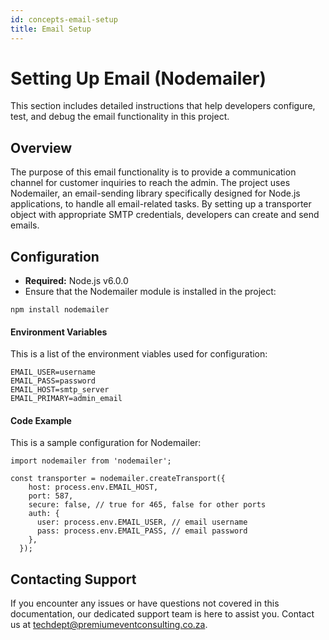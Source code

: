 ```yaml
---
id: concepts-email-setup
title: Email Setup
---
```


# Setting Up Email (Nodemailer)

This section includes detailed instructions that help developers configure, test, and debug the email functionality in this project.

## Overview

The purpose of this email functionality is to provide a communication channel for customer inquiries to reach the admin. The project uses Nodemailer, an email-sending library specifically designed for Node.js applications, to handle all email-related tasks. By setting up a transporter object with appropriate SMTP credentials, developers can create and send emails.

## Configuration

*   **Required:** Node.js v6.0.0
*   Ensure that the Nodemailer module is installed in the project:

```
npm install nodemailer
```

#### Environment Variables[​](#environment-variables "Direct link to Environment Variables")

This is a list of the environment viables used for configuration:

```
EMAIL_USER=username
EMAIL_PASS=password
EMAIL_HOST=smtp_server
EMAIL_PRIMARY=admin_email
```

#### Code Example[​](#code-example "Direct link to Code Example")

This is a sample configuration for Nodemailer:

```
import nodemailer from 'nodemailer';

const transporter = nodemailer.createTransport({
    host: process.env.EMAIL_HOST,
    port: 587,
    secure: false, // true for 465, false for other ports
    auth: {
      user: process.env.EMAIL_USER, // email username
      pass: process.env.EMAIL_PASS, // email password
    },
  });
```




## Contacting Support

If you encounter any issues or have questions not covered in this documentation, our dedicated support team is here to assist you. Contact us at [techdept@premiumeventconsulting.co.za](mailto:techdept@premiumeventconsulting.co.za).